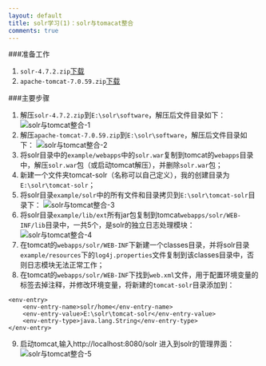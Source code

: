 ```yaml
---
layout: default
title: solr学习(1)：solr与tomacat整合
comments: true
---
```




###准备工作
1. `solr-4.7.2.zip`[下载](http://mirror.bit.edu.cn/apache/lucene/solr/4.7.2/)
2. `apache-tomcat-7.0.59.zip`[下载](http://mirror.bit.edu.cn/apache/tomcat/tomcat-7/v7.0.59/bin/)

###主要步骤
1. 解压`solr-4.7.2.zip`到`E:\solr\software`，解压后文件目录如下：
![solr与tomcat整合-1](http://h.picphotos.baidu.com/album/s%3D1100%3Bq%3D90/sign=0f7ffb97229759ee4e5064ca82cb7867/a9d3fd1f4134970a37cb8fb591cad1c8a6865deb.jpg)
2. 解压`apache-tomcat-7.0.59.zip`到`E:\solr\software`，解压后文件目录如下：
![solr与tomcat整合-2](http://h.picphotos.baidu.com/album/s%3D1100%3Bq%3D90/sign=7b178650e2cd7b89ed6c3e823f1479d6/faf2b2119313b07e6590d69208d7912397dd8c7f.jpg)
3. 将solr目录中的`example/webapps`中的`solr.war`复制到tomcat的`webapps`目录中，解压`solr.war`包（或启动tomcat解压），并删除`solr.war`包；
4. 新建一个文件夹tomcat-solr（名称可以自己定义），我的创建目录为`E:\solr\tomcat-solr`；
5. 将solr目录`example/solr`中的所有文件和目录拷贝到`E:\solr\tomcat-solr`目录下：
![solr与tomcat整合-3](http://f.picphotos.baidu.com/album/s%3D1100%3Bq%3D90/sign=54bb18fe524e9258a23482efacb2ea29/7af40ad162d9f2d30ab4d475adec8a136227cc87.jpg)
6. 将solr目录`example/lib/ext`所有jar包复制到tomcat`webapps/solr/WEB-INF/lib`目录中，一共5个，是solr的独立日志处理模块：
![solr与tomcat整合-4](http://f.picphotos.baidu.com/album/s%3D1100%3Bq%3D90/sign=d774aa73f6d3572c62e298ddba235856/b2de9c82d158ccbfb12448a01dd8bc3eb0354194.jpg)
7. 在tomcat的`webapps/solr/WEB-INF`下新建一个classes目录，并将solr目录`example/resources`下的`log4j.properties`文件复制到该classes目录中，否则日志模块无法正常工作；
8. 在tomcat的`webapps/solr/WEB-INF`下找到`web.xml`文件，用于配置环境变量的标签去掉注释，并修改环境变量，将新建的`tomcat-solr`目录添加到<env-entry-value>：
```
<env-entry>
    <env-entry-name>solr/home</env-entry-name>
    <env-entry-value>E:\solr\tomcat-solr</env-entry-value>
    <env-entry-type>java.lang.String</env-entry-type>
</env-entry>
```
9. 启动tomcat,输入http://localhost:8080/solr 进入到solr的管理界面：
![solr与tomcat整合-5](http://b.picphotos.baidu.com/album/s%3D1100%3Bq%3D90/sign=a06cac946309c93d03f20af6af0dc3ad/91529822720e0cf3beb1a8610e46f21fbf09aae2.jpg)
